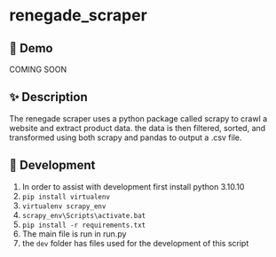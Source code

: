 # renegade_scraper

## 🍎 Demo
COMING SOON

## ✨ Description
The renegade scraper uses a python package called scrapy to crawl a website and extract product data. the data is then filtered, sorted, and transformed using both scrapy and pandas to output a .csv file.

## 🚀 Development
1. In order to assist with development first install python 3.10.10
2. `pip install virtualenv`
3. `virtualenv scrapy_env`
3. `scrapy_env\Scripts\activate.bat`
4. `pip install -r requirements.txt`
5. The main file is run in run.py
6. the `dev` folder has files used for the development of this script